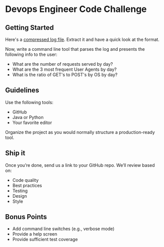# Devops Engineer Code Challenge

## Getting Started

Here's a [compressed log file](sample.log.zip). Extract it and have a quick look at the format.

Now, write a command line tool that parses the log and presents the following info to the user:

- What are the number of requests served by day?
- What are the 3 most frequent User Agents by day?
- What is the ratio of GET's to POST's by OS by day?

## Guidelines

Use the following tools:

- GitHub
- Java or Python
- Your favorite editor

Organize the project as you would normally structure a production-ready tool.

## Ship it

Once you’re done, send us a link to your GitHub repo. We’ll review based on:

- Code quality
- Best­ practices
- Testing
- Design
- Style

## Bonus Points

- Add command line switches (e.g., verbose mode)
- Provide a help screen
- Provide sufficient test coverage
